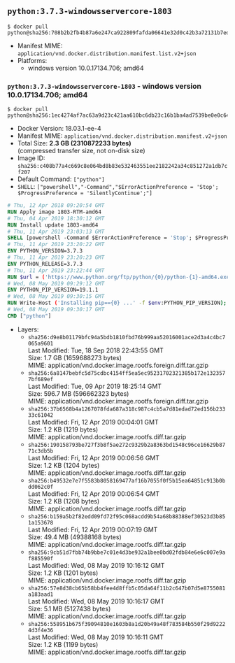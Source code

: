## `python:3.7.3-windowsservercore-1803`

```console
$ docker pull python@sha256:708b2b2fb4b87a6e247ca922809fafda06641e32d0c42b3a72131b7ed5ffaef1
```

-	Manifest MIME: `application/vnd.docker.distribution.manifest.list.v2+json`
-	Platforms:
	-	windows version 10.0.17134.706; amd64

### `python:3.7.3-windowsservercore-1803` - windows version 10.0.17134.706; amd64

```console
$ docker pull python@sha256:1ec4274af7ac63a9d23c421aa610bc6db23c16b1ba4ad7539be0e0c643927b9a
```

-	Docker Version: 18.03.1-ee-4
-	Manifest MIME: `application/vnd.docker.distribution.manifest.v2+json`
-	Total Size: **2.3 GB (2310872233 bytes)**  
	(compressed transfer size, not on-disk size)
-	Image ID: `sha256:c408b77a4c669c8e064bd8b83e532463551ee2182242a34c851272a1db7cf207`
-	Default Command: `["python"]`
-	`SHELL`: `["powershell","-Command","$ErrorActionPreference = 'Stop'; $ProgressPreference = 'SilentlyContinue';"]`

```dockerfile
# Thu, 12 Apr 2018 09:20:54 GMT
RUN Apply image 1803-RTM-amd64
# Thu, 04 Apr 2019 18:30:12 GMT
RUN Install update 1803-amd64
# Thu, 11 Apr 2019 23:03:13 GMT
SHELL [powershell -Command $ErrorActionPreference = 'Stop'; $ProgressPreference = 'SilentlyContinue';]
# Thu, 11 Apr 2019 23:20:22 GMT
ENV PYTHON_VERSION=3.7.3
# Thu, 11 Apr 2019 23:20:23 GMT
ENV PYTHON_RELEASE=3.7.3
# Thu, 11 Apr 2019 23:22:44 GMT
RUN $url = ('https://www.python.org/ftp/python/{0}/python-{1}-amd64.exe' -f $env:PYTHON_RELEASE, $env:PYTHON_VERSION); 	Write-Host ('Downloading {0} ...' -f $url); 	[Net.ServicePointManager]::SecurityProtocol = [Net.SecurityProtocolType]::Tls12; 	Invoke-WebRequest -Uri $url -OutFile 'python.exe'; 		Write-Host 'Installing ...'; 	Start-Process python.exe -Wait 		-ArgumentList @( 			'/quiet', 			'InstallAllUsers=1', 			'TargetDir=C:\Python', 			'PrependPath=1', 			'Shortcuts=0', 			'Include_doc=0', 			'Include_pip=0', 			'Include_test=0' 		); 		$env:PATH = [Environment]::GetEnvironmentVariable('PATH', [EnvironmentVariableTarget]::Machine); 		Write-Host 'Verifying install ...'; 	Write-Host '  python --version'; python --version; 		Write-Host 'Removing ...'; 	Remove-Item python.exe -Force; 		Write-Host 'Complete.';
# Wed, 08 May 2019 09:29:12 GMT
ENV PYTHON_PIP_VERSION=19.1.1
# Wed, 08 May 2019 09:30:15 GMT
RUN Write-Host ('Installing pip=={0} ...' -f $env:PYTHON_PIP_VERSION); 	[Net.ServicePointManager]::SecurityProtocol = [Net.SecurityProtocolType]::Tls12; 	Invoke-WebRequest -Uri 'https://bootstrap.pypa.io/get-pip.py' -OutFile 'get-pip.py'; 	python get-pip.py 		--disable-pip-version-check 		--no-cache-dir 		('pip=={0}' -f $env:PYTHON_PIP_VERSION) 	; 	Remove-Item get-pip.py -Force; 		Write-Host 'Verifying pip install ...'; 	pip --version; 		Write-Host 'Complete.';
# Wed, 08 May 2019 09:30:17 GMT
CMD ["python"]
```

-	Layers:
	-	`sha256:d9e8b01179bfc94a5bdb1810fbd76b999aa52016001ace2d3a4c4bc7065a9601`  
		Last Modified: Tue, 18 Sep 2018 22:43:55 GMT  
		Size: 1.7 GB (1659688273 bytes)  
		MIME: application/vnd.docker.image.rootfs.foreign.diff.tar.gzip
	-	`sha256:6a8147bebfc5d75cdbc4154ff5ea5ec95231702321385b172e1323577bf689ef`  
		Last Modified: Tue, 09 Apr 2019 18:25:14 GMT  
		Size: 596.7 MB (596662323 bytes)  
		MIME: application/vnd.docker.image.rootfs.foreign.diff.tar.gzip
	-	`sha256:37b6568b4a1267078fda687a318c987c4cb5a7d81edad72ed156b23333c61042`  
		Last Modified: Fri, 12 Apr 2019 00:04:01 GMT  
		Size: 1.2 KB (1219 bytes)  
		MIME: application/vnd.docker.image.rootfs.diff.tar.gzip
	-	`sha256:190158793be727f3b8f5ae272c9329b2a8363bd1548c96ce16629b8771c3db5b`  
		Last Modified: Fri, 12 Apr 2019 00:06:56 GMT  
		Size: 1.2 KB (1204 bytes)  
		MIME: application/vnd.docker.image.rootfs.diff.tar.gzip
	-	`sha256:b49532e7e7f5583b8058169477af16b7055f0f5b15ea64851c913b0bdd062c0f`  
		Last Modified: Fri, 12 Apr 2019 00:06:54 GMT  
		Size: 1.2 KB (1208 bytes)  
		MIME: application/vnd.docker.image.rootfs.diff.tar.gzip
	-	`sha256:b159a5b2f82edd09fd72f95c068acdd9b54a68b88388ef30523d3b851a153678`  
		Last Modified: Fri, 12 Apr 2019 00:07:19 GMT  
		Size: 49.4 MB (49388168 bytes)  
		MIME: application/vnd.docker.image.rootfs.diff.tar.gzip
	-	`sha256:9cb51d7fbb74b9bbe7c01e4d3be932a1bee0bd02fdb84e6e6c007e9af885590f`  
		Last Modified: Wed, 08 May 2019 10:16:12 GMT  
		Size: 1.2 KB (1201 bytes)  
		MIME: application/vnd.docker.image.rootfs.diff.tar.gzip
	-	`sha256:57e8d38cb65b58bb4fee4d8ffb5c05da64f11b2c647b07d5e8755081a183aad1`  
		Last Modified: Wed, 08 May 2019 10:16:17 GMT  
		Size: 5.1 MB (5127438 bytes)  
		MIME: application/vnd.docker.image.rootfs.diff.tar.gzip
	-	`sha256:558951b675f39094810e1603b8a1d20b49a48f783584b550f29d92224d3f4e36`  
		Last Modified: Wed, 08 May 2019 10:16:11 GMT  
		Size: 1.2 KB (1199 bytes)  
		MIME: application/vnd.docker.image.rootfs.diff.tar.gzip
